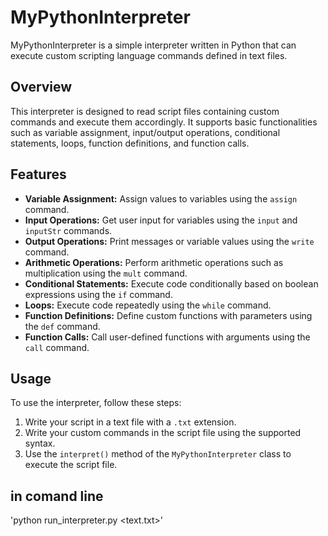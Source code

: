 # MyPythonInterpreter

MyPythonInterpreter is a simple interpreter written in Python that can execute custom scripting language commands defined in text files.

## Overview

This interpreter is designed to read script files containing custom commands and execute them accordingly. It supports basic functionalities such as variable assignment, input/output operations, conditional statements, loops, function definitions, and function calls.

## Features

- **Variable Assignment:** Assign values to variables using the `assign` command.
- **Input Operations:** Get user input for variables using the `input` and `inputStr` commands.
- **Output Operations:** Print messages or variable values using the `write` command.
- **Arithmetic Operations:** Perform arithmetic operations such as multiplication using the `mult` command.
- **Conditional Statements:** Execute code conditionally based on boolean expressions using the `if` command.
- **Loops:** Execute code repeatedly using the `while` command.
- **Function Definitions:** Define custom functions with parameters using the `def` command.
- **Function Calls:** Call user-defined functions with arguments using the `call` command.

## Usage

To use the interpreter, follow these steps:

1. Write your script in a text file with a `.txt` extension.
2. Write your custom commands in the script file using the supported syntax.
3. Use the `interpret()` method of the `MyPythonInterpreter` class to execute the script file.

## in comand line 
'python run_interpreter.py <text.txt>'
